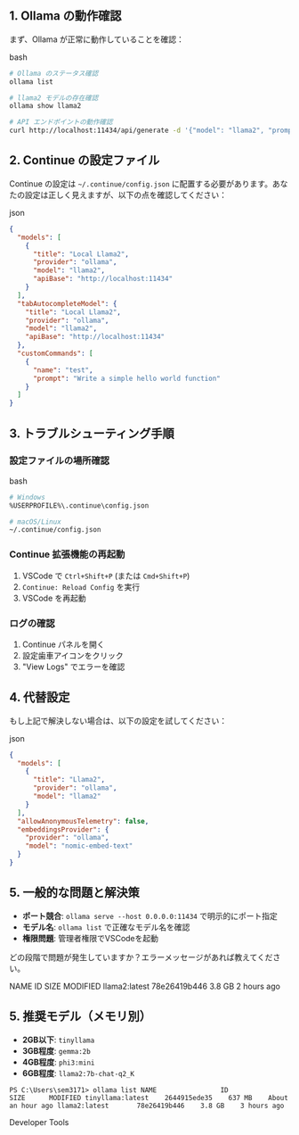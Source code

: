 ## 1. Ollama の動作確認

まず、Ollama が正常に動作していることを確認：

bash

```bash
# Ollama のステータス確認
ollama list

# llama2 モデルの存在確認
ollama show llama2

# API エンドポイントの動作確認
curl http://localhost:11434/api/generate -d '{"model": "llama2", "prompt": "Hello"}'
```

## 2. Continue の設定ファイル

Continue の設定は `~/.continue/config.json` に配置する必要があります。あなたの設定は正しく見えますが、以下の点を確認してください：

json

```json
{
  "models": [
    {
      "title": "Local Llama2",
      "provider": "ollama",
      "model": "llama2",
      "apiBase": "http://localhost:11434"
    }
  ],
  "tabAutocompleteModel": {
    "title": "Local Llama2",
    "provider": "ollama", 
    "model": "llama2",
    "apiBase": "http://localhost:11434"
  },
  "customCommands": [
    {
      "name": "test",
      "prompt": "Write a simple hello world function"
    }
  ]
}
```

## 3. トラブルシューティング手順

### 設定ファイルの場所確認

bash

```bash
# Windows
%USERPROFILE%\.continue\config.json

# macOS/Linux
~/.continue/config.json
```

### Continue 拡張機能の再起動

1. VSCode で `Ctrl+Shift+P` (または `Cmd+Shift+P`)
2. `Continue: Reload Config` を実行
3. VSCode を再起動

### ログの確認

1. Continue パネルを開く
2. 設定歯車アイコンをクリック
3. "View Logs" でエラーを確認

## 4. 代替設定

もし上記で解決しない場合は、以下の設定を試してください：

json

```json
{
  "models": [
    {
      "title": "Llama2",
      "provider": "ollama",
      "model": "llama2"
    }
  ],
  "allowAnonymousTelemetry": false,
  "embeddingsProvider": {
    "provider": "ollama",
    "model": "nomic-embed-text"
  }
}
```

## 5. 一般的な問題と解決策

- **ポート競合**: `ollama serve --host 0.0.0.0:11434` で明示的にポート指定
- **モデル名**: `ollama list` で正確なモデル名を確認
- **権限問題**: 管理者権限でVSCodeを起動

どの段階で問題が発生していますか？エラーメッセージがあれば教えてください。



NAME             ID              SIZE      MODIFIED
llama2:latest    78e26419b446    3.8 GB    2 hours ago

## 5. 推奨モデル（メモリ別）

- **2GB以下**: `tinyllama`
- **3GB程度**: `gemma:2b`
- **4GB程度**: `phi3:mini`
- **6GB程度**: `llama2:7b-chat-q2_K`

`PS C:\Users\sem3171> ollama list
NAME                ID              SIZE      MODIFIED
tinyllama:latest    2644915ede35    637 MB    About an hour ago
llama2:latest       78e26419b446    3.8 GB    3 hours ago`


Developer Tools